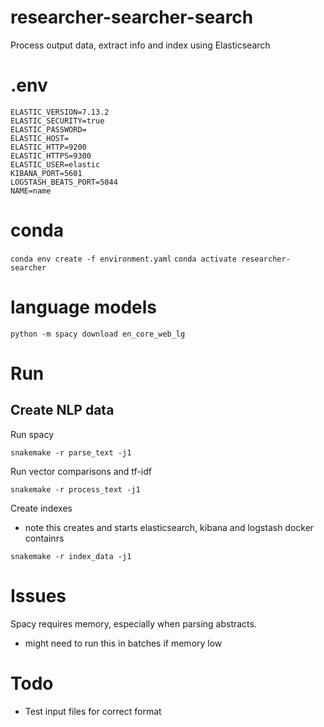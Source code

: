 # researcher-searcher-search
Process output data, extract info and index using Elasticsearch 

# .env
```
ELASTIC_VERSION=7.13.2
ELASTIC_SECURITY=true
ELASTIC_PASSWORD=
ELASTIC_HOST=
ELASTIC_HTTP=9200
ELASTIC_HTTPS=9300
ELASTIC_USER=elastic
KIBANA_PORT=5601
LOGSTASH_BEATS_PORT=5044
NAME=name
```

# conda

`conda env create -f environment.yaml`
`conda activate researcher-searcher`

# language models

`python -m spacy download en_core_web_lg`


# Run

## Create NLP data

Run spacy

`snakemake -r parse_text -j1`

Run vector comparisons and tf-idf

`snakemake -r process_text -j1`

Create indexes
- note this creates and starts elasticsearch, kibana and logstash docker containrs

`snakemake -r index_data -j1`

# Issues

Spacy requires memory, especially when parsing abstracts.
- might need to run this in batches if memory low 

# Todo

- Test input files for correct format
